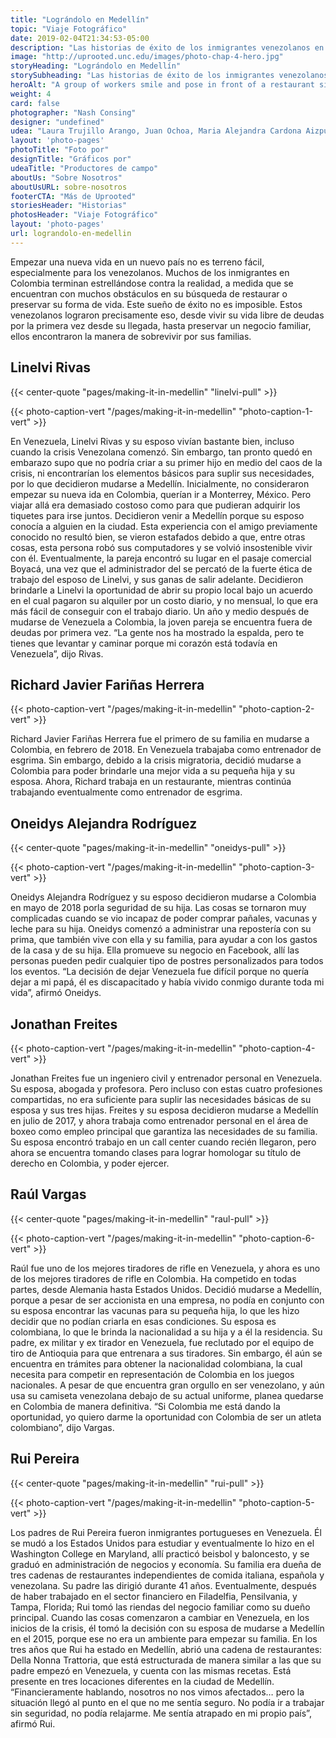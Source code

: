 ```yaml
---
title: "Lográndolo en Medellín"
topic: "Viaje Fotográfico"
date: 2019-02-04T21:34:53-05:00
description: "Las historias de éxito de los inmigrantes venezolanos en un nuevo país."
image: "http://uprooted.unc.edu/images/photo-chap-4-hero.jpg"
storyHeading: "Lográndolo en Medellín"
storySubheading: "Las historias de éxito de los inmigrantes venezolanos en un nuevo país."
heroAlt: "A group of workers smile and pose in front of a restaurant sign that reads 'Della Nonna'"
weight: 4
card: false
photographer: "Nash Consing"
designer: "undefined"
udea: "Laura Trujillo Arango, Juan Ochoa, Maria Alejandra Cardona Aizpurua"
layout: 'photo-pages'
photoTitle: "Foto por"
designTitle: "Gráficos por"
udeaTitle: "Productores de campo"
aboutUs: "Sobre Nosotros"
aboutUsURL: sobre-nosotros
footerCTA: "Más de Uprooted"
storiesHeader: "Historias"
photosHeader: "Viaje Fotográfico"
layout: 'photo-pages'
url: lograndolo-en-medellin
---
```

Empezar una nueva vida en un nuevo país no es terreno fácil, especialmente para los venezolanos. Muchos de los inmigrantes en Colombia terminan estrellándose contra la realidad, a medida que se encuentran con muchos obstáculos en su búsqueda de restaurar o preservar su forma de vida. Este sueño de éxito no es imposible. Estos venezolanos lograron precisamente eso, desde vivir su vida libre de deudas por la primera vez desde su llegada, hasta preservar un negocio familiar, ellos encontraron la manera de sobrevivir por sus familias.

<div class="photo__success-people">
<h2 class="photo__subhead flex">Linelvi Rivas</h2>

{{< center-quote "pages/making-it-in-medellin" "linelvi-pull" >}}

{{< photo-caption-vert "/pages/making-it-in-medellin" "photo-caption-1-vert" >}}

<p>En Venezuela, Linelvi Rivas y su esposo vivían bastante bien, incluso cuando la crisis Venezolana comenzó. Sin embargo, tan pronto quedó en embarazo supo que no podría criar a su primer hijo en medio del caos de la crisis, ni encontrarían los elementos básicos para suplir sus necesidades, por lo que decidieron mudarse a Medellín. Inicialmente, no consideraron empezar su nueva ida en Colombia, querían ir a Monterrey, México. Pero viajar allá era demasiado costoso como para que pudieran adquirir los tiquetes para irse juntos. Decidieron venir a Medellín porque su esposo conocía a alguien en la ciudad. Esta experiencia con el amigo previamente conocido no resultó bien, se vieron estafados debido a que, entre otras cosas, esta persona robó sus computadores y se volvió insostenible vivir con él. Eventualmente, la pareja encontró su lugar en el pasaje comercial Boyacá, una vez que el administrador del se percató de la fuerte ética de trabajo del esposo de Linelvi, y sus ganas de salir adelante. Decidieron brindarle a Linelvi la oportunidad de abrir su propio local bajo un acuerdo en el cual pagaron su alquiler por un costo diario, y no mensual, lo que era más fácil de conseguir con el trabajo diario. Un año y medio después de mudarse de Venezuela a Colombia, la joven pareja se encuentra fuera de deudas por primera vez. “La gente nos ha mostrado la espalda, pero te tienes que levantar y caminar porque mi corazón está todavía en Venezuela”, dijo Rivas.</p>
</div>

<div class="photo__line"></div>

<div class="photo__success-people">
<h2 class="photo__subhead flex">Richard Javier Fariñas Herrera</h2>

{{< photo-caption-vert "/pages/making-it-in-medellin" "photo-caption-2-vert" >}}

<p>Richard Javier Fariñas Herrera fue el primero de su familia en mudarse a Colombia, en febrero de 2018. En Venezuela trabajaba como entrenador de esgrima. Sin embargo, debido a la crisis migratoria, decidió mudarse a Colombia para poder brindarle una mejor vida a su pequeña hija y su esposa. Ahora, Richard trabaja en un restaurante, mientras continúa trabajando eventualmente como entrenador de esgrima.</p>
</div>

<div class="photo__line"></div>

<div class="photo__success-people">
<h2 class="photo__subhead flex">Oneidys Alejandra Rodríguez</h2>

{{< center-quote "pages/making-it-in-medellin" "oneidys-pull" >}}

{{< photo-caption-vert "/pages/making-it-in-medellin" "photo-caption-3-vert" >}}

<p>Oneidys Alejandra Rodríguez y su esposo decidieron mudarse a Colombia en mayo de 2018 porla seguridad de su hija. Las cosas se tornaron muy complicadas cuando se vio incapaz de poder comprar pañales, vacunas y leche para su hija. Oneidys comenzó a administrar una repostería con su prima, que también vive con ella y su familia, para ayudar a con los gastos de la casa y de su hija. Ella promueve su negocio en Facebook, allí las personas pueden pedir cualquier tipo de postres personalizados para todos los eventos. “La decisión de dejar Venezuela fue difícil porque no quería dejar a mi papá, él es discapacitado y había vivido conmigo durante toda mi vida”, afirmó Oneidys.</p>
</div>

<div class="photo__line"></div>

<div class="photo__success-people">
<h2 class="photo__subhead flex">Jonathan Freites</h2>

{{< photo-caption-vert "/pages/making-it-in-medellin" "photo-caption-4-vert" >}}

<p>Jonathan Freites fue un ingeniero civil y entrenador personal en Venezuela. Su esposa, abogada y profesora. Pero incluso con estas cuatro profesiones compartidas, no era suficiente para suplir las necesidades básicas de su esposa y sus tres hijas. Freites y su esposa decidieron mudarse a Medellín en julio de 2017, y ahora trabaja como entrenador personal en el área de boxeo como empleo principal que garantiza las necesidades de su familia. Su esposa encontró trabajo en un call center cuando recién llegaron, pero ahora se encuentra tomando clases para lograr homologar su título de derecho en Colombia, y poder ejercer.</p>
</div>

<div class="photo__line"></div>

<div class="photo__success-people">
<h2 class="photo__subhead flex">Raúl Vargas</h2>

{{< center-quote "pages/making-it-in-medellin" "raul-pull" >}}

{{< photo-caption-vert "/pages/making-it-in-medellin" "photo-caption-6-vert" >}}

<p>Raúl fue uno de los mejores tiradores de rifle en Venezuela, y ahora es uno de los mejores tiradores de rifle en Colombia. Ha competido en todas partes, desde Alemania hasta Estados Unidos. Decidió mudarse a Medellín, porque a pesar de ser accionista en una empresa, no podía en conjunto con su esposa encontrar las vacunas para su pequeña hija, lo que les hizo decidir que no podían criarla en esas condiciones. Su esposa es colombiana, lo que le brinda la nacionalidad a su hija y a él la residencia. Su padre, ex militar y ex tirador en Venezuela, fue reclutado por el equipo de tiro de Antioquia para que entrenara a sus tiradores. Sin embargo, él aún se encuentra en trámites para obtener la nacionalidad colombiana, la cual necesita para competir en representación de Colombia en los juegos nacionales. A pesar de que encuentra gran orgullo en ser venezolano, y aún usa su camiseta venezolana debajo de su actual uniforme, planea quedarse en Colombia de manera definitiva. “Si Colombia me está dando la oportunidad, yo quiero darme la oportunidad con Colombia de ser un atleta colombiano”, dijo Vargas.</p>
</div>

<div class="photo__line"></div>

<div class="photo__success-people">
<h2 class="photo__subhead flex">Rui Pereira</h2>

{{< center-quote "pages/making-it-in-medellin" "rui-pull" >}}

{{< photo-caption-vert "/pages/making-it-in-medellin" "photo-caption-5-vert" >}}

<p>Los padres de Rui Pereira fueron inmigrantes portugueses en Venezuela. Él se mudó a los Estados Unidos para estudiar y eventualmente lo hizo en el Washington College en Maryland, allí practicó beisbol y baloncesto, y se graduó en administración de negocios y economía. Su familia era dueña de tres cadenas de restaurantes independientes de comida italiana, española y venezolana. Su padre las dirigió durante 41 años. Eventualmente, después de haber trabajado en el sector financiero en Filadelfia, Pensilvania, y Tampa, Florida; Rui tomó las riendas del negocio familiar como su dueño principal. Cuando las cosas comenzaron a cambiar en Venezuela, en los inicios de la crisis, él tomó la decisión con su esposa de mudarse a Medellín en el 2015, porque ese no era un ambiente para empezar su familia. En los tres años que Rui ha estado en Medellín, abrió una cadena de restaurantes: Della Nonna Trattoria, que está estructurada de manera similar a las que su padre empezó en Venezuela, y cuenta con las mismas recetas. Está presente en tres locaciones diferentes en la ciudad de Medellín. “Financieramente hablando, nosotros no nos vimos afectados… pero la situación llegó al punto en el que no me sentía seguro. No podía ir a trabajar sin seguridad, no podía relajarme. Me sentía atrapado en mi propio país”, afirmó Rui.</p>
</div>